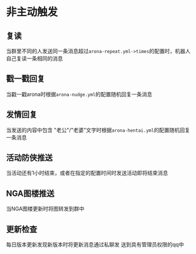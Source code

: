 # 非主动触发

## 复读

当群里不同的人发送同一条消息超过`arona-repeat.yml->times`的配置时，机器人自己复读一条相同的消息

## 戳一戳回复

当戳一戳arona时根据`arona-nudge.yml`的配置随机回复一条消息

## 发情回复

当发送的内容中包含 "老公"/"老婆"文字时根据`arona-hentai.yml`的配置随机回复一条消息

## 活动防侠推送

当活动还有1小时结束，或者在指定的配置时间时发送活动即将结束消息

## NGA图楼推送

当NGA图楼更新时将图转发到群中

## 更新检查

每日版本更新发现新版本时将更新消息通过私聊发  送到具有管理员权限的qq中
